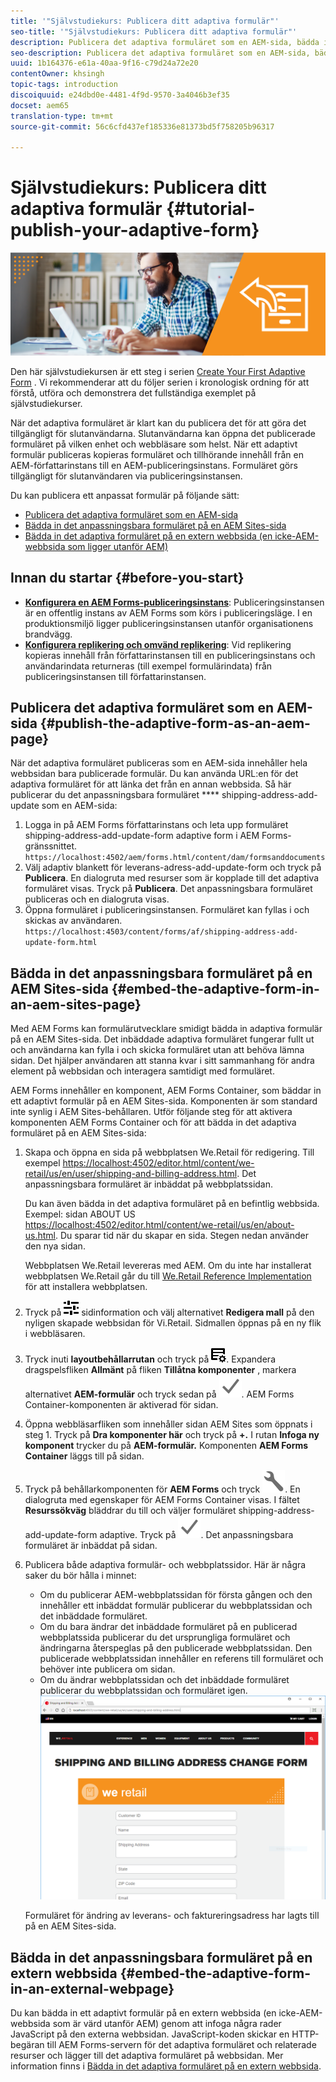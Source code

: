 ```yaml
---
title: '"Självstudiekurs: Publicera ditt adaptiva formulär"'
seo-title: '"Självstudiekurs: Publicera ditt adaptiva formulär"'
description: Publicera det adaptiva formuläret som en AEM-sida, bädda in formuläret på en AEM Sites-sida eller bädda in det adaptiva formuläret på en extern webbsida
seo-description: Publicera det adaptiva formuläret som en AEM-sida, bädda in formuläret på en AEM Sites-sida eller bädda in det adaptiva formuläret på en extern webbsida
uuid: 1b164376-e61a-40aa-9f16-c79d24a72e20
contentOwner: khsingh
topic-tags: introduction
discoiquuid: e24dbd0e-4481-4f9d-9570-3a4046b3ef35
docset: aem65
translation-type: tm+mt
source-git-commit: 56c6cfd437ef185336e81373bd5f758205b96317

---
```



# Självstudiekurs: Publicera ditt adaptiva formulär {#tutorial-publish-your-adaptive-form}

![](do-not-localize/13-publish-your-adaptive-form-small.png)

Den här självstudiekursen är ett steg i serien [Create Your First Adaptive Form](https://helpx.adobe.com/experience-manager/6-3/forms/using/create-your-first-adaptive-form.html) . Vi rekommenderar att du följer serien i kronologisk ordning för att förstå, utföra och demonstrera det fullständiga exemplet på självstudiekurser.

När det adaptiva formuläret är klart kan du publicera det för att göra det tillgängligt för slutanvändarna. Slutanvändarna kan öppna det publicerade formuläret på vilken enhet och webbläsare som helst. När ett adaptivt formulär publiceras kopieras formuläret och tillhörande innehåll från en AEM-författarinstans till en AEM-publiceringsinstans. Formuläret görs tillgängligt för slutanvändaren via publiceringsinstansen.

Du kan publicera ett anpassat formulär på följande sätt:

* [Publicera det adaptiva formuläret som en AEM-sida](../../forms/using/publish-your-adaptive-form.md#publish-the-adaptive-form-as-an-aem-page)
* [Bädda in det anpassningsbara formuläret på en AEM Sites-sida](#embed-the-adaptive-form-in-an-aem-sites-page)
* [Bädda in det adaptiva formuläret på en extern webbsida (en icke-AEM-webbsida som ligger utanför AEM)](../../forms/using/publish-your-adaptive-form.md)

## Innan du startar {#before-you-start}

* **[Konfigurera en AEM Forms-publiceringsinstans](https://helpx.adobe.com/experience-manager/6-3/forms/using/installing-configuring-aem-forms-osgi.html)**: Publiceringsinstansen är en offentlig instans av AEM Forms som körs i publiceringsläge. I en produktionsmiljö ligger publiceringsinstansen utanför organisationens brandvägg.
* **[Konfigurera replikering och omvänd replikering](https://helpx.adobe.com/experience-manager/6-3/help/sites-deploying/replication.html)**: Vid replikering kopieras innehåll från författarinstansen till en publiceringsinstans och användarindata returneras (till exempel formulärindata) från publiceringsinstansen till författarinstansen.

## Publicera det adaptiva formuläret som en AEM-sida {#publish-the-adaptive-form-as-an-aem-page}

När det adaptiva formuläret publiceras som en AEM-sida innehåller hela webbsidan bara publicerade formulär. Du kan använda URL:en för det adaptiva formuläret för att länka det från en annan webbsida. Så här publicerar du det anpassningsbara formuläret **** shipping-address-add-update som en AEM-sida:

1. Logga in på AEM Forms författarinstans och leta upp formuläret shipping-address-add-update-form adaptive form i AEM Forms-gränssnittet.
   `https://localhost:4502/aem/forms.html/content/dam/formsanddocuments`
1. Välj adaptiv blankett för leverans-adress-add-update-form och tryck på **Publicera**. En dialogruta med resurser som är kopplade till det adaptiva formuläret visas. Tryck på **Publicera**. Det anpassningsbara formuläret publiceras och en dialogruta visas.
1. Öppna formuläret i publiceringsinstansen. Formuläret kan fyllas i och skickas av användaren.
   `https://localhost:4503/content/forms/af/shipping-address-add-update-form.html`

## Bädda in det anpassningsbara formuläret på en AEM Sites-sida {#embed-the-adaptive-form-in-an-aem-sites-page}

Med AEM Forms kan formulärutvecklare smidigt bädda in adaptiva formulär på en AEM Sites-sida. Det inbäddade adaptiva formuläret fungerar fullt ut och användarna kan fylla i och skicka formuläret utan att behöva lämna sidan. Det hjälper användaren att stanna kvar i sitt sammanhang för andra element på webbsidan och interagera samtidigt med formuläret.

AEM Forms innehåller en komponent, AEM Forms Container, som bäddar in ett adaptivt formulär på en AEM Sites-sida. Komponenten är som standard inte synlig i AEM Sites-behållaren. Utför följande steg för att aktivera komponenten AEM Forms Container och för att bädda in det adaptiva formuläret på en AEM Sites-sida:

1. Skapa och öppna en sida på webbplatsen We.Retail för redigering. Till exempel [https://localhost:4502/editor.html/content/we-retail/us/en/user/shipping-and-billing-address.html](https://localhost:4502/editor.html/content/we-retail/us/en/user/shipping-and-billing-address.html). Det anpassningsbara formuläret är inbäddat på webbplatssidan.

   Du kan även bädda in det adaptiva formuläret på en befintlig webbsida. Exempel: sidan ABOUT US [https://localhost:4502/editor.html/content/we-retail/us/en/about-us.html](https://localhost:4502/editor.html/content/we-retail/us/en/about-us.html). Du sparar tid när du skapar en sida. Stegen nedan använder den nya sidan.

   Webbplatsen We.Retail levereras med AEM. Om du inte har installerat webbplatsen We.Retail går du till [We.Retail Reference Implementation](https://helpx.adobe.com/experience-manager/6-3/help/sites-developing/we-retail.html) för att installera webbplatsen.

1. Tryck på ![egenskapens](assets/properties.png) sidinformation och välj alternativet **Redigera mall** på den nyligen skapade webbsidan för Vi.Retail. Sidmallen öppnas på en ny flik i webbläsaren.
1. Tryck inuti **layoutbehållarrutan** och tryck på ![feedhantering](assets/feedmanagement.png). Expandera dragspelsfliken **Allmänt** på fliken **Tillåtna komponenter** , markera alternativet **AEM-formulär** och tryck sedan på ![](assets/save_icon.svg). AEM Forms Container-komponenten är aktiverad för sidan.

1. Öppna webbläsarfliken som innehåller sidan AEM Sites som öppnats i steg 1. Tryck på **Dra komponenter här** och tryck på **+.** I rutan **Infoga ny komponent** trycker du på **AEM-formulär.** Komponenten **AEM Forms Container** läggs till på sidan.
1. Tryck på behållarkomponenten för **AEM Forms** och tryck ![](assets/configure-icon.svg). En dialogruta med egenskaper för AEM Forms Container visas. I fältet **Resurssökväg** bläddrar du till och väljer formuläret shipping-address-add-update-form adaptive. Tryck på ![](assets/save_icon.svg). Det anpassningsbara formuläret är inbäddat på sidan.
1. Publicera både adaptiva formulär- och webbplatssidor. Här är några saker du bör hålla i minnet:

   * Om du publicerar AEM-webbplatssidan för första gången och den innehåller ett inbäddat formulär publicerar du webbplatssidan och det inbäddade formuläret.
   * Om du bara ändrar det inbäddade formuläret på en publicerad webbplatssida publicerar du det ursprungliga formuläret och ändringarna återspeglas på den publicerade webbplatssidan. Den publicerade webbplatssidan innehåller en referens till formuläret och behöver inte publicera om sidan.
   * Om du ändrar webbplatssidan och det inbäddade formuläret publicerar du webbplatssidan och formuläret igen.
   ![embed-in-aem-sites](assets/embed-in-aem-sites.png)

   Formuläret för ändring av leverans- och faktureringsadress har lagts till på en AEM Sites-sida.

## Bädda in det anpassningsbara formuläret på en extern webbsida {#embed-the-adaptive-form-in-an-external-webpage}

Du kan bädda in ett adaptivt formulär på en extern webbsida (en icke-AEM-webbsida som är värd utanför AEM) genom att infoga några rader JavaScript på den externa webbsidan. JavaScript-koden skickar en HTTP-begäran till AEM Forms-servern för det adaptiva formuläret och relaterade resurser och lägger till det adaptiva formuläret på webbsidan. Mer information finns i [Bädda in det adaptiva formuläret på en extern webbsida](/help/forms/using/embed-adaptive-form-external-web-page.md).
